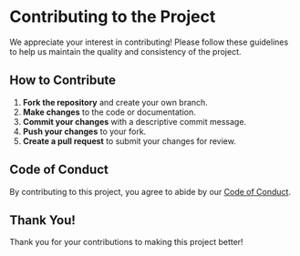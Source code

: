 # Contributing to the Project

We appreciate your interest in contributing! Please follow these guidelines to help us maintain the quality and consistency of the project.

## How to Contribute

1. **Fork the repository** and create your own branch.
2. **Make changes** to the code or documentation.
3. **Commit your changes** with a descriptive commit message.
4. **Push your changes** to your fork.
5. **Create a pull request** to submit your changes for review.

## Code of Conduct

By contributing to this project, you agree to abide by our [Code of Conduct](CODE_OF_CONDUCT.md).

## Thank You!

Thank you for your contributions to making this project better!


